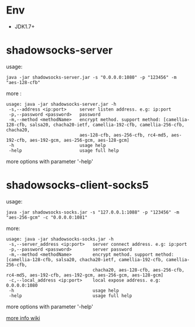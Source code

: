 # Env
+ JDK1.7+

# shadowsocks-server
usage:
```
java -jar shadowsocks-server.jar -s "0.0.0.0:1080" -p "123456" -m "aes-128-cfb" 
```

more :
```
usage: java -jar shadowsocks-server.jar -h
 -s,--address <ip:port>     server listen address. e.g: ip:port
 -p,--password <password>   password
 -m,--method <methodName>   encrypt method. support method: [camellia-128-cfb, salsa20, chacha20-ietf, camellia-192-cfb, camellia-256-cfb, chacha20,
                            aes-128-cfb, aes-256-cfb, rc4-md5, aes-192-cfb, aes-192-gcm, aes-256-gcm, aes-128-gcm]
 -h                         usage help
 -help                      usage full help
```
more options with parameter '-help'

# shadowsocks-client-socks5

usage:
```
java -jar shadowsocks-socks.jar -s "127.0.0.1:1088" -p "123456" -m "aes-256-gcm" -c "0.0.0.0:1081"
```

more:
```
usage: java -jar shadowsocks-socks.jar -h
 -s,--server_address <ip:port>   server connect address. e.g: ip:port
 -p,--password <password>        server password
 -m,--method <methodName>        encrypt method. support method: [camellia-128-cfb, salsa20, chacha20-ietf, camellia-192-cfb, camellia-256-cfb,
                                 chacha20, aes-128-cfb, aes-256-cfb, rc4-md5, aes-192-cfb, aes-192-gcm, aes-256-gcm, aes-128-gcm]
 -c,--local_address <ip:port>    local expose address. e.g: 0.0.0.0:1080
 -h                              usage help
 -help                           usage full help
```
more options with parameter '-help'

[more info wiki](https://github.com/zk-123/shadowsocks/wiki/%E5%AE%98%E6%96%B9%E5%8D%8F%E8%AE%AE)
